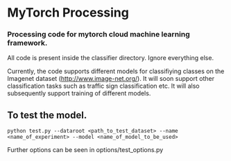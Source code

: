 MyTorch Processing
==================

### Processing code for mytorch cloud machine learning framework.

All code is present inside the classifier directory. Ignore everything else.

Currently, the code supports different models for classifiying classes on the 
Imagenet dataset (http://www.image-net.org/). It will soon support other
classification tasks such as traffic sign classification etc. It will
also subsequently support training of different models.

## To test the model.

```
python test.py --dataroot <path_to_test_dataset> --name <name_of_experiment> --model <name_of_model_to_be_used>
```

Further options can be seen in options/test_options.py